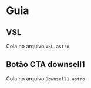 # Guia

## VSL

Cola no arquivo `VSL.astro`

## Botão CTA downsell1

Cola no arquivo `Downsell1.astro`
